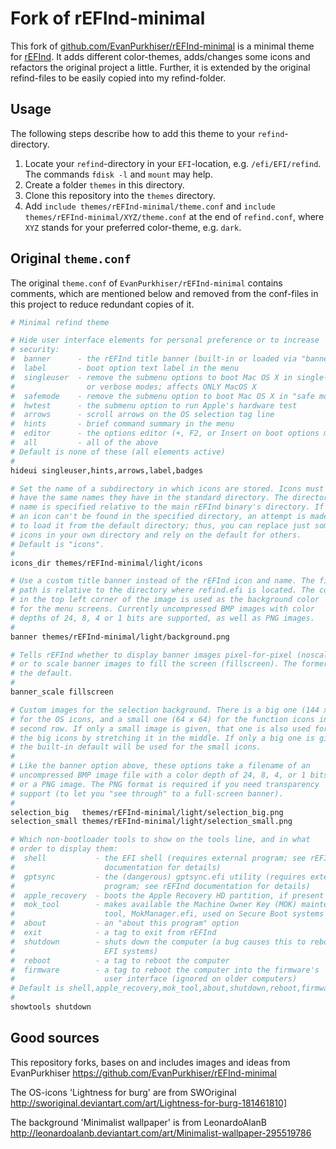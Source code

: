 # Fork of rEFInd-minimal

This fork of [github.com/EvanPurkhiser/rEFInd-minimal](https://github.com/EvanPurkhiser/rEFInd-minimal) is a minimal theme for [rEFInd](http://www.rodsbooks.com/refind/).
It adds different color-themes, adds/changes some icons and refactors the original project a little.
Further, it is extended by the original refind-files to be easily copied into my refind-folder.

## Usage

The following steps describe how to add this theme to your `refind`-directory.

 1. Locate your `refind`-directory in your `EFI`-location, e.g. `/efi/EFI/refind`.
    The commands `fdisk -l` and `mount` may help.
 1. Create a folder `themes` in this directory.
 1. Clone this repository into the `themes` directory.
 1. Add `include themes/rEFInd-minimal/theme.conf` and `include themes/rEFInd-minimal/XYZ/theme.conf` at the end of `refind.conf`, where `XYZ` stands for your preferred color-theme, e.g. `dark`.

## Original `theme.conf`

The original `theme.conf` of `EvanPurkhiser/rEFInd-minimal` contains comments, which are mentioned below and removed from the conf-files in this project to reduce redundant copies of it.

```zsh
# Minimal refind theme

# Hide user interface elements for personal preference or to increase
# security:
#  banner      - the rEFInd title banner (built-in or loaded via "banner")
#  label       - boot option text label in the menu
#  singleuser  - remove the submenu options to boot Mac OS X in single-user
#                or verbose modes; affects ONLY MacOS X
#  safemode    - remove the submenu option to boot Mac OS X in "safe mode"
#  hwtest      - the submenu option to run Apple's hardware test
#  arrows      - scroll arrows on the OS selection tag line
#  hints       - brief command summary in the menu
#  editor      - the options editor (+, F2, or Insert on boot options menu)
#  all         - all of the above
# Default is none of these (all elements active)
#
hideui singleuser,hints,arrows,label,badges

# Set the name of a subdirectory in which icons are stored. Icons must
# have the same names they have in the standard directory. The directory
# name is specified relative to the main rEFInd binary's directory. If
# an icon can't be found in the specified directory, an attempt is made
# to load it from the default directory; thus, you can replace just some
# icons in your own directory and rely on the default for others.
# Default is "icons".
#
icons_dir themes/rEFInd-minimal/light/icons

# Use a custom title banner instead of the rEFInd icon and name. The file
# path is relative to the directory where refind.efi is located. The color
# in the top left corner of the image is used as the background color
# for the menu screens. Currently uncompressed BMP images with color
# depths of 24, 8, 4 or 1 bits are supported, as well as PNG images.
#
banner themes/rEFInd-minimal/light/background.png

# Tells rEFInd whether to display banner images pixel-for-pixel (noscale)
# or to scale banner images to fill the screen (fillscreen). The former is
# the default.
#
banner_scale fillscreen

# Custom images for the selection background. There is a big one (144 x 144)
# for the OS icons, and a small one (64 x 64) for the function icons in the
# second row. If only a small image is given, that one is also used for
# the big icons by stretching it in the middle. If only a big one is given,
# the built-in default will be used for the small icons.
#
# Like the banner option above, these options take a filename of an
# uncompressed BMP image file with a color depth of 24, 8, 4, or 1 bits,
# or a PNG image. The PNG format is required if you need transparency
# support (to let you "see through" to a full-screen banner).
#
selection_big   themes/rEFInd-minimal/light/selection_big.png
selection_small themes/rEFInd-minimal/light/selection_small.png

# Which non-bootloader tools to show on the tools line, and in what
# order to display them:
#  shell           - the EFI shell (requires external program; see rEFInd
#                    documentation for details)
#  gptsync         - the (dangerous) gptsync.efi utility (requires external
#                    program; see rEFInd documentation for details)
#  apple_recovery  - boots the Apple Recovery HD partition, if present
#  mok_tool        - makes available the Machine Owner Key (MOK) maintenance
#                    tool, MokManager.efi, used on Secure Boot systems
#  about           - an "about this program" option
#  exit            - a tag to exit from rEFInd
#  shutdown        - shuts down the computer (a bug causes this to reboot
#                    EFI systems)
#  reboot          - a tag to reboot the computer
#  firmware        - a tag to reboot the computer into the firmware's
#                    user interface (ignored on older computers)
# Default is shell,apple_recovery,mok_tool,about,shutdown,reboot,firmware
#
showtools shutdown
```

## Good sources

This repository forks, bases on and includes images and ideas from
    EvanPurkhiser
    https://github.com/EvanPurkhiser/rEFInd-minimal

The OS-icons 'Lightness for burg' are from
    SWOriginal
    http://sworiginal.deviantart.com/art/Lightness-for-burg-181461810]

The background 'Minimalist wallpaper' is from
    LeonardoAlanB
    http://leonardoalanb.deviantart.com/art/Minimalist-wallpaper-295519786
